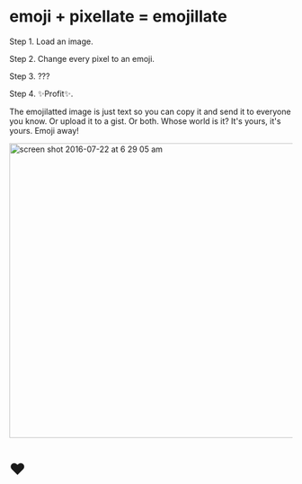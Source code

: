 # emoji + pixellate = emojillate

  Step 1. Load an image.
  
  Step 2. Change every pixel to an emoji.
  
  Step 3. ???
  
  Step 4. ✨Profit✨.

The emojilatted image is just text so you can copy it and send it to everyone you know. Or upload it to a gist. Or both. Whose world is it? It's yours, it's yours. Emoji away!

<img width="525" alt="screen shot 2016-07-22 at 6 29 05 am" src="https://cloud.githubusercontent.com/assets/1369170/17058540/c87927a2-4fd5-11e6-802a-83f6856a1fde.png">

# ❤️
